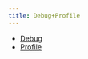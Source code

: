 ```yaml
---
title: Debug+Profile
---
```


- [Debug](/docs/debug+profile/debug/)
- [Profile](/docs/debug+profile/profile/)
